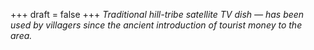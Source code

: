 
+++
draft = false
+++
_Traditional hill-tribe satellite TV dish &mdash; has been used by villagers since the ancient introduction of tourist money to the area._
